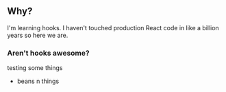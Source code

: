 ## Why?

I'm learning hooks. I haven't touched production React code in like a billion years so here we are.

### Aren't hooks awesome?

testing some things
- beans n things
